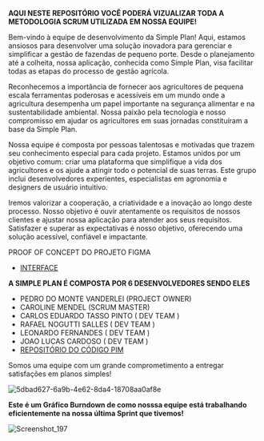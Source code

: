 **AQUI NESTE REPOSITÓRIO VOCÊ PODERÁ VIZUALIZAR TODA A METODOLOGIA SCRUM UTILIZADA EM NOSSA EQUIPE!**

Bem-vindo à equipe de desenvolvimento da Simple Plan! Aqui, estamos ansiosos para desenvolver uma solução inovadora para gerenciar e simplificar a gestão de fazendas de pequeno porte. Desde o planejamento até a colheita, nossa aplicação, conhecida como Simple Plan, visa facilitar todas as etapas do processo de gestão agrícola.

Reconhecemos a importância de fornecer aos agricultores de pequena escala ferramentas poderosas e acessíveis em um mundo onde a agricultura desempenha um papel importante na segurança alimentar e na sustentabilidade ambiental. Nossa paixão pela tecnologia e nosso compromisso em ajudar os agricultores em suas jornadas constituíram a base da Simple Plan.

Nossa equipe é composta por pessoas talentosas e motivadas que trazem seu conhecimento especial para cada projeto. Estamos unidos por um objetivo comum: criar uma plataforma que simplifique a vida dos agricultores e os ajude a atingir todo o potencial de suas terras. Este grupo inclui desenvolvedores experientes, especialistas em agronomia e designers de usuário intuitivo.

Iremos valorizar a cooperação, a criatividade e a inovação ao longo deste processo. Nosso objetivo é ouvir atentamente os requisitos de nossos clientes e ajustar nossa aplicação para atender aos seus requisitos. Satisfazer e superar as expectativas é nosso objetivo, oferecendo uma solução acessível, confiável e impactante.

PROOF OF CONCEPT DO PROJETO FIGMA

- <a href="https://www.figma.com/design/cZ8AAe6oKD3AbLGyBu1NDT/PIM?node-id=0-1&t=SxsCqyy0FbWu58lY-0" target="_blank">INTERFACE</a>


**A SIMPLE PLAN É COMPOSTA POR 6 DESENVOLVEDORES SENDO ELES**

- PEDRO DO MONTE VANDERLEI (PROJECT OWNER)
- CAROLINE MENDEL (SCRUM MASTER)
- CARLOS EDUARDO TASSO PINTO ( DEV TEAM )
- RAFAEL NOGUTTI SALLES ( DEV TEAM )
- LEONARDO FERNANDES  ( DEV TEAM )
- JOAO LUCAS CARDOSO ( DEV TEAM )
-  <a href="https://github.com/Kostylll/PIM_TERCEIRO_SEMESTRE" target="_blank">REPOSITÓRIO DO CÓDIGO PIM</a>

Somos uma equipe com um grande comprometimento a entregar satisfações em planos simples!

![5dbad627-6a9b-4e62-8da4-18708aa0af8e](https://github.com/Kostylll/PIM_III_SPRINTS/assets/99488902/a807281b-9ceb-4e67-ab03-df669ed2c813)


**Este é um Gráfico Burndown de como nosssa equipe está trabalhando eficientemente na nossa última Sprint que tivemos!**

![Screenshot_197](https://github.com/Kostylll/PIM_III_SPRINTS/assets/99488902/a3da379e-1aca-4e73-90fb-f6a316a7e470)



